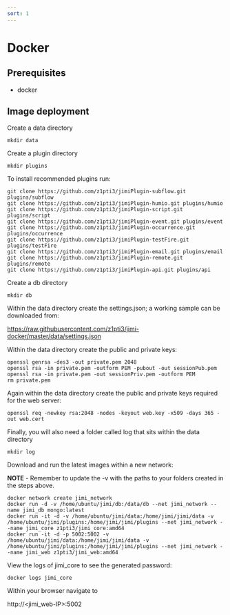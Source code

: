```yaml
---
sort: 1
---
```


# Docker

## Prerequisites
* docker

## Image deployment

Create a data directory

`mkdir data`

Create a plugin directory

`mkdir plugins`

To install recommended plugins run:
```
git clone https://github.com/z1pti3/jimiPlugin-subflow.git plugins/subflow
git clone https://github.com/z1pti3/jimiPlugin-humio.git plugins/humio
git clone https://github.com/z1pti3/jimiPlugin-script.git plugins/script
git clone https://github.com/z1pti3/jimiPlugin-event.git plugins/event
git clone https://github.com/z1pti3/jimiPlugin-occurrence.git plugins/occurrence
git clone https://github.com/z1pti3/jimiPlugin-testFire.git plugins/testFire
git clone https://github.com/z1pti3/jimiPlugin-email.git plugins/email
git clone https://github.com/z1pti3/jimiPlugin-remote.git plugins/remote
git clone https://github.com/z1pti3/jimiPlugin-api.git plugins/api
```

Create a db directory

`mkdir db`

Within the data directory create the settings.json; a working sample can be downloaded from:

https://raw.githubusercontent.com/z1pti3/jimi-docker/master/data/settings.json

Within the data directory create the public and private keys:
 ```
openssl genrsa -des3 -out private.pem 2048
openssl rsa -in private.pem -outform PEM -pubout -out sessionPub.pem
openssl rsa -in private.pem -out sessionPriv.pem -outform PEM
rm private.pem
```

Again within the data directory create the public and private keys required for the web server:

 ```
openssl req -newkey rsa:2048 -nodes -keyout web.key -x509 -days 365 -out web.cert
```

Finally, you will also need a folder called log that sits within the data directory

`mkdir log`

Download and run the latest images within a new network:

**NOTE** - Remember to update the -v with the paths to your folders created in the steps above.

```
docker network create jimi_network
docker run -d -v /home/ubuntu/jimi/db:/data/db --net jimi_network --name jimi_db mongo:latest
docker run -it -d -v /home/ubuntu/jimi/data:/home/jimi/jimi/data -v /home/ubuntu/jimi/plugins:/home/jimi/jimi/plugins --net jimi_network --name jimi_core z1pti3/jimi_core:amd64
docker run -it -d -p 5002:5002 -v /home/ubuntu/jimi/data:/home/jimi/jimi/data -v /home/ubuntu/jimi/plugins:/home/jimi/jimi/plugins --net jimi_network --name jimi_web z1pti3/jimi_web:amd64
```


View the logs of jimi_core to see the generated password:

`docker logs jimi_core`


Within your browser navigate to 

http://<jimi_web-IP>:5002
